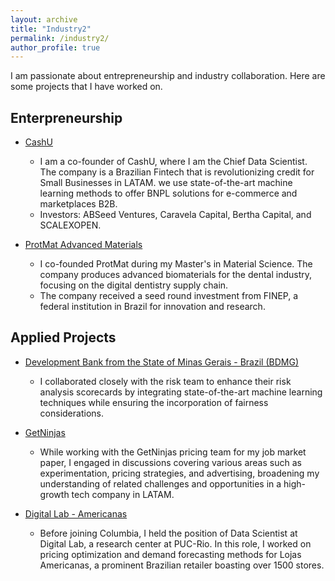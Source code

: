 ```yaml
---
layout: archive
title: "Industry2"
permalink: /industry2/
author_profile: true
---
```


I am passionate about entrepreneurship and industry collaboration. Here are some projects that I have worked on.

## Enterpreneurship

- [CashU](www.cashu.com.br)
  - I am a co-founder of CashU, where I am the Chief Data Scientist. The company is a Brazilian Fintech that is revolutionizing credit for Small Businesses in LATAM. we use state-of-the-art machine learning methods to offer BNPL solutions for e-commerce and marketplaces B2B.
  - Investors: ABSeed Ventures, Caravela Capital, Bertha Capital, and SCALEXOPEN.

- [ProtMat Advanced Materials](www.protmat.com.br)
  - I co-founded ProtMat during my Master's in Material Science. The company produces advanced biomaterials for the dental industry, focusing on the digital dentistry supply chain.
  - The company received a seed round investment from FINEP, a federal institution in Brazil for innovation and research.
 
## Applied Projects

- [Development Bank from the State of Minas Gerais - Brazil (BDMG)](https://www.bdmg.mg.gov.br/en/)
  - I collaborated closely with the risk team to enhance their risk analysis scorecards by integrating state-of-the-art machine learning techniques while ensuring the incorporation of fairness considerations.

- [GetNinjas](https://www.getninjas.com.br/)
  - While working with the GetNinjas pricing team for my job market paper, I engaged in discussions covering various areas such as experimentation, pricing strategies, and advertising, broadening my understanding of related challenges and opportunities in a high-growth tech company in LATAM.
 
- [Digital Lab - Americanas](www.americanas.com)
  - Before joining Columbia, I held the position of Data Scientist at Digital Lab, a research center at PUC-Rio. In this role, I worked on pricing optimization and demand forecasting methods for Lojas Americanas, a prominent Brazilian retailer boasting over 1500 stores.

